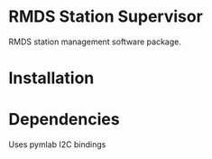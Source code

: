 RMDS Station Supervisor
=======================

RMDS station management software package.

Installation
=======


Dependencies
===========

Uses pymlab I2C bindings
